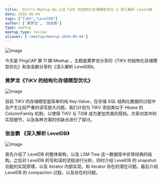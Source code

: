```yaml
---
title: 【Infra Meetup No.11】TiKV 的结构化存储模型优化 & 深入解析 LevelDB
date: 2016-06-04
tags: ["TiKV","LevelDB"]
author: ['黄梦龙', '张金鹏']
type: meetup
meetup_type: review
aliases: ['/meetup/meetup-2016-06-04']
---
```



![image](http://upload-images.jianshu.io/upload_images/542677-9608ba09b0e9d73c?imageMogr2/auto-orient/strip%7CimageView2/2/w/1240)


今天是 PingCAP 第 11 期 Meetup ，主题是黄梦龙分享的《TiKV 的结构化存储模型优化》和张金鹏分享的《深入解析 LevelDB》。

### 黄梦龙《TiKV 的结构化存储模型优化》

![image](http://upload-images.jianshu.io/upload_images/542677-40ee2a3e4250df48?imageMogr2/auto-orient/strip%7CimageView2/2/w/1240)

目前 TiKV 的存储模型是简单的纯 Key-Value，在存储 SQL 结构化数据的过程中会产生比较严重的读写放大问题。我们计划为 TiKV 添加类似于 Hbase 的 ColumnFamily 机制，以使得 TiKV 与 TiDB 成为更加完美的搭档。大家对其中的实现细节，以及各种方案的优缺点进行了探讨。

### 张金鹏 《深入解析 LevelDB》

![image](http://upload-images.jianshu.io/upload_images/542677-57132a49c88a2180?imageMogr2/auto-orient/strip%7CimageView2/2/w/1240)

首先介绍了 LevelDB 的整体架构，以及 LSM Tree 这一数据库中非常经典的结构。之后对 LevelDB 的写和读的流程进行分析，同时介绍 LevelDB 的 snapshot 功能的实现原理，以及 iterator 内部实现，和 iterator 存在的潜在问题。最后介绍 LevelDB 的 compaction 过程，以及存在的问题。

